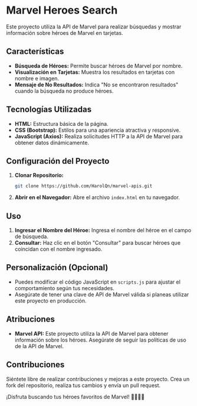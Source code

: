 # Marvel Heroes Search

Este proyecto utiliza la API de Marvel para realizar búsquedas y mostrar información sobre héroes de Marvel en tarjetas.

## Características
- **Búsqueda de Héroes:** Permite buscar héroes de Marvel por nombre.
- **Visualización en Tarjetas:** Muestra los resultados en tarjetas con nombre e imagen.
- **Mensaje de No Resultados:** Indica "No se encontraron resultados" cuando la búsqueda no produce héroes.

## Tecnologías Utilizadas
- **HTML:** Estructura básica de la página.
- **CSS (Bootstrap):** Estilos para una apariencia atractiva y responsive.
- **JavaScript (Axios):** Realiza solicitudes HTTP a la API de Marvel para obtener datos dinámicamente.

## Configuración del Proyecto
1. **Clonar Repositorio:**
    ```bash
    git clone https://github.com/HarolQn/marvel-apis.git
    ```
2. **Abrir en el Navegador:**
   Abre el archivo `index.html` en tu navegador.

## Uso
1. **Ingresar el Nombre del Héroe:**
   Ingresa el nombre del héroe en el campo de búsqueda.
2. **Consultar:**
   Haz clic en el botón "Consultar" para buscar héroes que coincidan con el nombre ingresado.

## Personalización (Opcional)
- Puedes modificar el código JavaScript en `scripts.js` para ajustar el comportamiento según tus necesidades.
- Asegúrate de tener una clave de API de Marvel válida si planeas utilizar este proyecto en producción.

## Atribuciones
- **Marvel API:** Este proyecto utiliza la API de Marvel para obtener información sobre los héroes. Asegúrate de seguir las políticas de uso de la API de Marvel.

## Contribuciones
Siéntete libre de realizar contribuciones y mejoras a este proyecto. Crea un fork del repositorio, realiza tus cambios y envía un pull request.

¡Disfruta buscando tus héroes favoritos de Marvel! 🦸‍♂️🦸‍♀️
